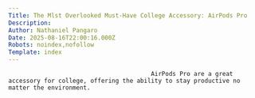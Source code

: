```yaml
---
Title: The Mlst Overlooked Must-Have College Accessory: AirPods Pro
Description: 
Author: Nathaniel Pangaro
Date: 2025-08-16T22:00:16.000Z
Robots: noindex,nofollow
Template: index
---
```


                                            AirPods Pro are a great accessory for college, offering the ability to stay productive no matter the environment.
                                        